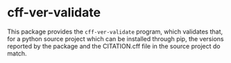 # cff-ver-validate

This package provides the `cff-ver-validate` program, which validates that, for a python source project which can be installed through pip, the versions reported by the package and the CITATION.cff file in the source project do match.
